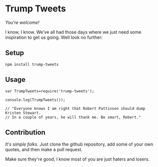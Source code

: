 # Trump Tweets
*You're welcome!*

I know, I know. We've all had those days where we just need some inspiration to get us going. Well look no further:

## Setup
`npm install trump-tweets`

## Usage
```
var TrumpTweets=require('trump-tweets');

console.log(TrumpTweets());

// "Everyone knows I am right that Robert Pattinson should dump Kristen Stewart. 
// In a couple of years, he will thank me. Be smart, Robert."

```

## Contribution

*It's simple folks.* Just clone the github repository, add some of your own quotes, and then make a pull request. 

Make sure they're good, I know most of you are just haters and losers.
